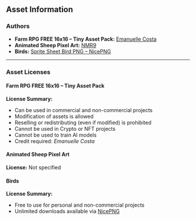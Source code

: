 ## Asset Information

### Authors
- **Farm RPG FREE 16x16 – Tiny Asset Pack:** [Emanuelle Costa](https://emanuellecosta.itch.io)
- **Animated Sheep Pixel Art:** [NMR9](https://itch.io/profile/nmr9)  
- **Birds:** [Sprite Sheet Bird PNG – NicePNG](https://www.nicepng.com/ourpic/u2q8q8i1q8w7r5i1_sprite-sheet-bird-png/)

---

### Asset Licenses

#### Farm RPG FREE 16x16 – Tiny Asset Pack
**License Summary:**
- Can be used in commercial and non-commercial projects  
- Modification of assets is allowed  
- Reselling or redistributing (even if modified) is prohibited  
- Cannot be used in Crypto or NFT projects  
- Cannot be used to train AI models  
- Credit required: *Emanuelle Costa*

#### Animated Sheep Pixel Art
**License:** Not specified

#### Birds
**License Summary:**
- Free to use for personal and non-commercial projects  
- Unlimited downloads available via [NicePNG](https://www.nicepng.com/ourpic/u2q8q8i1q8w7r5i1_sprite-sheet-bird-png/)
